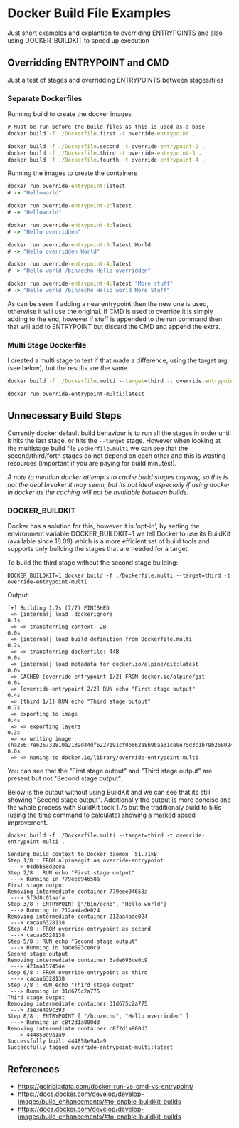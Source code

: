 # Docker Build File Examples

Just short examples and explantion to overriding ENTRYPOINTS and also using DOCKER_BUILDKIT to speed up execution

## Overridding ENTRYPOINT and CMD

Just a test of stages and overridding ENTRYPOINTS between stages/files

### Separate Dockerfiles

Running build to create the docker images
```cmd
# Must be run before the build files as this is used as a base
docker build -f ./Dockerfile.first -t override-entrypoint .

docker build -f ./Dockerfile.second -t override-entrypoint-2 .
docker build -f ./Dockerfile.third -t override-entrypoint-3 .
docker build -f ./Dockerfile.fourth -t override-entrypoint-4 .
```

Running the images to create the containers
```cmd
docker run override-entrypoint:latest
# -> "Helloworld"

docker run override-entrypoint-2:latest
# -> "Helloworld"

docker run override-entrypoint-3:latest
# -> "Hello overridden"

docker run override-entrypoint-3:latest World
# -> "Hello overridden World"

docker run override-entrypoint-4:latest
# -> "Hello world /bin/echo Hello overridden"

docker run override-entrypoint-4:latest "More stuff"
# -> "Hello world /bin/echo Hello world More Stuff"
```

As can be seen if adding a new entrypoint then the new one is used, otherwise it will use the original. If CMD is used to override it is simply adding to the end, however if stuff is appended to the run command then that will add to ENTRYPOINT but discard the CMD and append the extra.

### Multi Stage Dockerfile

I created a multi stage to test if that made a difference, using the target arg (see below), but the results are the same.

```cmd
docker build -f ./Dockerfile.multi --target=third -t override-entrypoint-multi .
```
```
docker run override-entrypoint-multi:latest
```

## Unnecessary Build Steps

Currently docker default build behaviour is to run all the stages in order until it hits the last stage, or hits the `--target` stage. However when looking at the multistage build file `Dockerfile.multi` we can see that the second/third/forth stages do not depend on each other and this is wasting resources (important if you are paying for build minutes!).

*A note to mention docker attempts to cache build stages anyway, so this is not the deal breaker it may seem, but its not ideal especially if using docker in docker as the caching will not be available between builds.*

### DOCKER_BUILDKIT

Docker has a solution for this, however it is 'opt-in', by setting the environment variable DOCKER_BUILDKIT=1 we tell Docker to use its BuildKit (available since 18.09) which is a more efficient set of build tools and supports only building the stages that are needed for a target.

To build the third stage without the second stage building:
```
DOCKER_BUILDKIT=1 docker build -f ./Dockerfile.multi --target=third -t override-entrypoint-multi .
```
Output:
```
[+] Building 1.7s (7/7) FINISHED
 => [internal] load .dockerignore                                                                                  0.1s
 => => transferring context: 2B                                                                                    0.0s
 => [internal] load build definition from Dockerfile.multi                                                         0.2s
 => => transferring dockerfile: 44B                                                                                0.0s
 => [internal] load metadata for docker.io/alpine/git:latest                                                       0.0s
 => CACHED [override-entrypoint 1/2] FROM docker.io/alpine/git                                                     0.0s
 => [override-entrypoint 2/2] RUN echo "First stage output"                                                        0.4s
 => [third 1/1] RUN echo "Third stage output"                                                                      0.7s
 => exporting to image                                                                                             0.4s
 => => exporting layers                                                                                            0.3s
 => => writing image sha256:7e626732810a2139d44df6227191cf0b662a8b9baa31ce0e75d3c1b79b268024                       0.0s
 => => naming to docker.io/library/override-entrypoint-multi
```

You can see that the "First stage output" and "Third stage output" are present but not "Second stage output".

Below is the output without using BuildKit and we can see that its still showing "Second stage output". Additionally the output is more concise and the whole process with BuildKit took 1.7s but the traditionaly build to 5.6s (using the time command to calculate) showing a marked speed improvement.

```
docker build -f ./Dockerfile.multi --target=third -t override-entrypoint-multi .
```
```
Sending build context to Docker daemon  51.71kB
Step 1/8 : FROM alpine/git as override-entrypoint
 ---> 04dbb58d2cea
Step 2/8 : RUN echo "First stage output"
 ---> Running in 779eee94658a
First stage output
Removing intermediate container 779eee94658a
 ---> 5f3d8c01aafa
Step 3/8 : ENTRYPOINT ["/bin/echo", "Hello world"]
 ---> Running in 212aa4ade024
Removing intermediate container 212aa4ade024
 ---> cacaa6328138
Step 4/8 : FROM override-entrypoint as second
 ---> cacaa6328138
Step 5/8 : RUN echo "Second stage output"
 ---> Running in 3ade693ce0c9
Second stage output
Removing intermediate container 3ade693ce0c9
 ---> 421aa157454e
Step 6/8 : FROM override-entrypoint as third
 ---> cacaa6328138
Step 7/8 : RUN echo "Third stage output"
 ---> Running in 31d675c2a775
Third stage output
Removing intermediate container 31d675c2a775
 ---> 3ae3e4a9c393
Step 8/8 : ENTRYPOINT [ "/bin/echo", "Hello overridden" ]
 ---> Running in c8f2d1a800d3
Removing intermediate container c8f2d1a800d3
 ---> 444858e9a1a9
Successfully built 444858e9a1a9
Successfully tagged override-entrypoint-multi:latest
```

## References

- https://goinbigdata.com/docker-run-vs-cmd-vs-entrypoint/
- https://docs.docker.com/develop/develop-images/build_enhancements/#to-enable-buildkit-builds
- https://docs.docker.com/develop/develop-images/build_enhancements/#to-enable-buildkit-builds